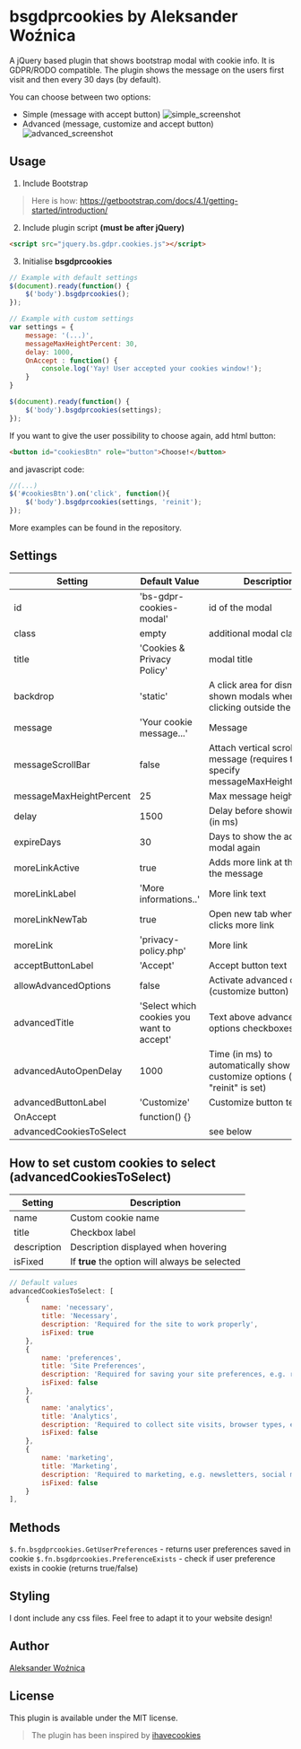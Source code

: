 # bsgdprcookies by Aleksander Woźnica
A jQuery based plugin that shows bootstrap modal with cookie info. It is GDPR/RODO compatible. The plugin shows the message on the users first visit and then every 30 days (by default). 

You can choose between two options:
* Simple (message with accept button)
![simple_screenshot](https://user-images.githubusercontent.com/33174446/43984662-3e155618-9d02-11e8-8e89-288c3fb27779.png)
* Advanced (message, customize and accept button)
![advanced_screenshot](https://user-images.githubusercontent.com/33174446/43984678-4c82dfe0-9d02-11e8-8330-979f46bbd00c.png)

## Usage
1. Include Bootstrap 
> Here is how: https://getbootstrap.com/docs/4.1/getting-started/introduction/
2. Include plugin script __(must be after jQuery)__
```html
<script src="jquery.bs.gdpr.cookies.js"></script>
```
3. Initialise __bsgdprcookies__
```javascript
// Example with default settings
$(document).ready(function() {
    $('body').bsgdprcookies();
});
```
```javascript
// Example with custom settings
var settings = {
    message: '(...)',
    messageMaxHeightPercent: 30,
    delay: 1000,
    OnAccept : function() {
        console.log('Yay! User accepted your cookies window!');
    }
}

$(document).ready(function() {
    $('body').bsgdprcookies(settings);
});
```

If you want to give the user possibility to choose again, add html button: 
```html
<button id="cookiesBtn" role="button">Choose!</button>
```
and javascript code:
```javascript
//(...)
$('#cookiesBtn').on('click', function(){
    $('body').bsgdprcookies(settings, 'reinit');
});
```

More examples can be found in the repository.

## Settings
Setting | Default Value | Description
------ | ------------- | -----------
id | 'bs-gdpr-cookies-modal' | id of the modal
class | empty | additional modal classes
title | 'Cookies & Privacy Policy' | modal title
backdrop | 'static' |  A click area for dismissing shown modals when clicking outside the modal
message | 'Your cookie message...' | Message
messageScrollBar | false | Attach vertical scroll to the message (requires to specify messageMaxHeightPercent)
messageMaxHeightPercent | 25 | Max message height in %
delay | 1500 | Delay before showing modal (in ms)
expireDays | 30 | Days to show the accept modal again
moreLinkActive | true | Adds more link at the end of the message
moreLinkLabel | 'More informations..' | More link text
moreLinkNewTab | true | Open new tab when user clicks more link
moreLink | 'privacy-policy.php' | More link 
acceptButtonLabel | 'Accept' | Accept button text
allowAdvancedOptions | false | Activate advanced options (customize button)
advancedTitle | 'Select which cookies you want to accept' | Text above advanced options checkboxes
advancedAutoOpenDelay | 1000 | Time (in ms) to automatically show customize options (when "reinit" is set)
advancedButtonLabel | 'Customize' | Customize button text
OnAccept | function() {} || Specify what to do after acceptance
advancedCookiesToSelect | | see below

## How to set custom cookies to select (__advancedCookiesToSelect__)

Setting | Description
------- | -----------
name | Custom cookie name
title | Checkbox label
description | Description displayed when hovering
isFixed | If __true__ the option will always be selected

```javascript
// Default values
advancedCookiesToSelect: [
    {
        name: 'necessary',
        title: 'Necessary',
        description: 'Required for the site to work properly',
        isFixed: true
    },
    {
        name: 'preferences',
        title: 'Site Preferences',
        description: 'Required for saving your site preferences, e.g. remembering your username etc.',
        isFixed: false
    },
    {
        name: 'analytics',
        title: 'Analytics',
        description: 'Required to collect site visits, browser types, etc.',
        isFixed: false
    },
    {
        name: 'marketing',
        title: 'Marketing',
        description: 'Required to marketing, e.g. newsletters, social media, etc',
        isFixed: false
    }
],
```

## Methods

`$.fn.bsgdprcookies.GetUserPreferences` - returns user preferences saved in cookie
`$.fn.bsgdprcookies.PreferenceExists` - check if user preference exists in cookie (returns true/false)

## Styling

I dont include any css files. Feel free to adapt it to your website design!

## Author

[Aleksander Woźnica](https://github.com/Aleksander98)

## License

This plugin is available under the MIT license.

> The plugin has been inspired by [ihavecookies](https://github.com/ketanmistry/ihavecookies)
